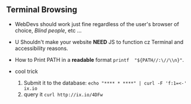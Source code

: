 ## Terminal Browsing 

* WebDevs should work just fine regardless of the user's browser of choice, *Blind people*, etc ...

* U Shouldn't make your website **NEED** JS to function cz Terminal and accessibility reasons.

* How to Print PATH in a **readable** format `printf  "${PATH//:\//\\n}"`.

* cool trick 
    1. Submit it to the database: `echo "**** * ****" | curl -F 'f:1=<-' ix.io`
    2. query it `curl http://ix.io/4DFw`
                                
